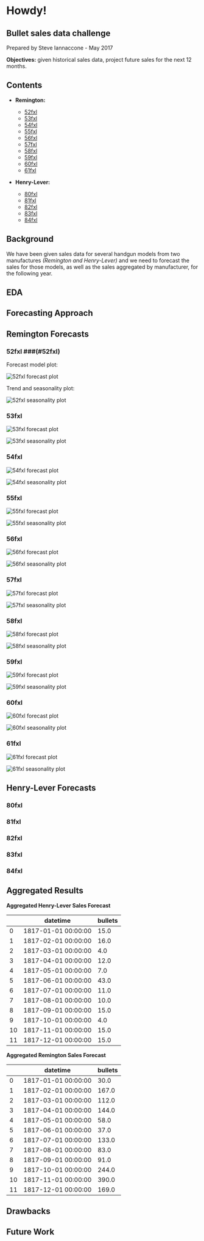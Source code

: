 # Howdy!
## Bullet sales data challenge
Prepared by Steve Iannaccone - May 2017

**Objectives:** given historical sales data, project future sales for the next 12 months.

## Contents
* **Remington:**
    * [52fxl](#52fxl)
    * [53fxl](#53fxl)
    * [54fxl](#54fxl)
    * [55fxl](#55fxl)
    * [56fxl](#56fxl)
    * [57fxl](#57fxl)
    * [58fxl](#58fxl)
    * [59fxl](#59fxl)
    * [60fxl](#60fxl)
    * [61fxl](#61fxl)

* **Henry-Lever:**
    * [80fxl](#80fxl)
    * [81fxl](#81fxl)
    * [82fxl](#82fxl)
    * [83fxl](#83fxl)
    * [84fxl](#84fxl)

## Background

We have been given sales data for several handgun models from two manufactures
_(Remington and Henry-Lever)_ and we need to forecast the sales for those models,
as well as the sales aggregated by manufacturer, for the following year.

## EDA

## Forecasting Approach

## Remington Forecasts

### 52fxl ###(#52fxl)

Forecast model plot:

![52fxl forecast plot](report/Remington_52fxl_forecast.png?raw=true "52fxl forecast plot")

Trend and seasonality plot:

![52fxl seasonality plot](report/Remington_52fxl_seasonality.png?raw=true "52fxl seasonality plot")

### 53fxl

![53fxl forecast plot](report/Remington_53fxl_forecast.png?raw=true "53fxl forecast plot")

![53fxl seasonality plot](report/Remington_53fxl_seasonality.png?raw=true "53fxl seasonality plot")

### 54fxl

![54fxl forecast plot](report/Remington_54fxl_forecast.png?raw=true "54fxl forecast plot")

![54fxl seasonality plot](report/Remington_54fxl_seasonality.png?raw=true "54fxl seasonality plot")

### 55fxl

![55fxl forecast plot](report/Remington_55fxl_forecast.png?raw=true "55fxl forecast plot")

![55fxl seasonality plot](report/Remington_55fxl_seasonality.png?raw=true "55fxl seasonality plot")

### 56fxl

![56fxl forecast plot](report/Remington_56fxl_forecast.png?raw=true "56fxl forecast plot")

![56fxl seasonality plot](report/Remington_56fxl_seasonality.png?raw=true "56fxl seasonality plot")

### 57fxl

![57fxl forecast plot](report/Remington_57fxl_forecast.png?raw=true "57fxl forecast plot")

![57fxl seasonality plot](report/Remington_57fxl_seasonality.png?raw=true "57fxl seasonality plot")

### 58fxl

![58fxl forecast plot](report/Remington_58fxl_forecast.png?raw=true "58fxl forecast plot")

![58fxl seasonality plot](report/Remington_58fxl_seasonality.png?raw=true "58fxl seasonality plot")

### 59fxl

![59fxl forecast plot](report/Remington_59fxl_forecast.png?raw=true "59fxl forecast plot")

![59fxl seasonality plot](report/Remington_59fxl_seasonality.png?raw=true "59fxl seasonality plot")

### 60fxl

![60fxl forecast plot](report/Remington_60fxl_forecast.png?raw=true "60fxl forecast plot")

![60fxl seasonality plot](report/Remington_60fxl_seasonality.png?raw=true "60fxl seasonality plot")

### 61fxl

![61fxl forecast plot](report/Remington_61fxl_forecast.png?raw=true "61fxl forecast plot")

![61fxl seasonality plot](report/Remington_61fxl_seasonality.png?raw=true "61fxl seasonality plot")

## Henry-Lever Forecasts

### 80fxl

### 81fxl

### 82fxl

### 83fxl

### 84fxl

## Aggregated Results

**Aggregated Henry-Lever Sales Forecast**

|    | datetime            | bullets |
|----|---------------------|---------|
| 0  | 1817-01-01 00:00:00 | 15.0    |
| 1  | 1817-02-01 00:00:00 | 16.0    |
| 2  | 1817-03-01 00:00:00 | 4.0     |
| 3  | 1817-04-01 00:00:00 | 12.0    |
| 4  | 1817-05-01 00:00:00 | 7.0     |
| 5  | 1817-06-01 00:00:00 | 43.0    |
| 6  | 1817-07-01 00:00:00 | 11.0    |
| 7  | 1817-08-01 00:00:00 | 10.0    |
| 8  | 1817-09-01 00:00:00 | 15.0    |
| 9  | 1817-10-01 00:00:00 | 4.0     |
| 10 | 1817-11-01 00:00:00 | 15.0    |
| 11 | 1817-12-01 00:00:00 | 15.0    |

**Aggregated Remington Sales Forecast**

|    | datetime            | bullets |
|----|---------------------|---------|
| 0  | 1817-01-01 00:00:00 | 30.0    |
| 1  | 1817-02-01 00:00:00 | 167.0   |
| 2  | 1817-03-01 00:00:00 | 112.0   |
| 3  | 1817-04-01 00:00:00 | 144.0   |
| 4  | 1817-05-01 00:00:00 | 58.0    |
| 5  | 1817-06-01 00:00:00 | 37.0    |
| 6  | 1817-07-01 00:00:00 | 133.0   |
| 7  | 1817-08-01 00:00:00 | 83.0    |
| 8  | 1817-09-01 00:00:00 | 91.0    |
| 9  | 1817-10-01 00:00:00 | 244.0   |
| 10 | 1817-11-01 00:00:00 | 390.0   |
| 11 | 1817-12-01 00:00:00 | 169.0   |

## Drawbacks

## Future Work
